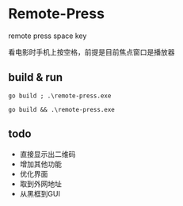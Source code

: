 # Remote-Press
remote press space key 

看电影时手机上按空格，前提是目前焦点窗口是播放器



## build & run 
``` shell
go build ; .\remote-press.exe

go build && .\remote-press.exe
```


## todo

+ 直接显示出二维码
+ 增加其他功能
+ 优化界面
+ 取到外网地址
+ 从黑框到GUI
